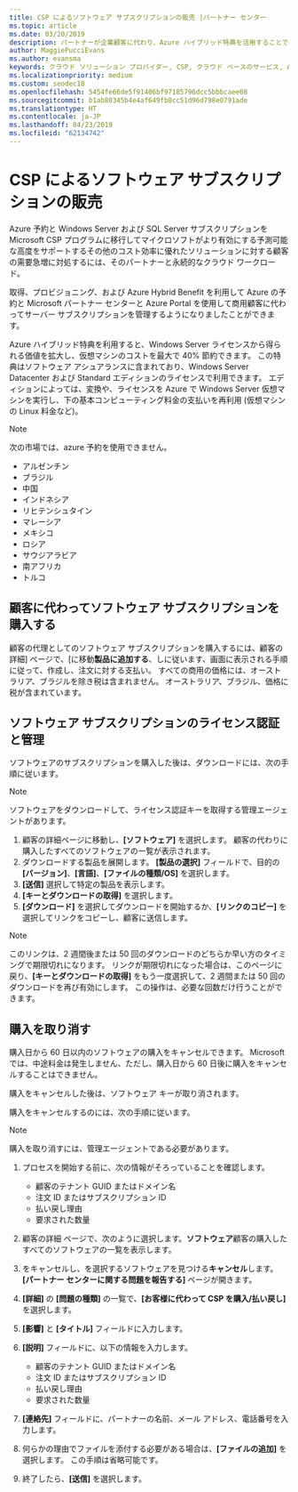 ```yaml
---
title: CSP によるソフトウェア サブスクリプションの販売 |パートナー センター
ms.topic: article
ms.date: 03/20/2019
description: パートナーが企業顧客に代わり、Azure ハイブリッド特典を活用することで、Microsoft パートナー センターと Azure portal を通じて、Azure Reserved Instances と Server Subscriptions の取得、プロビジョニング、管理を行うことができます。
author: MaggiePucciEvans
ms.author: evansma
keywords: クラウド ソリューション プロバイダー, CSP, クラウド ベースのサービス, Azure, Azure RI, Windows Server, SQL Server, ソフトウェア サブスクリプション
ms.localizationpriority: medium
ms.custom: seodec18
ms.openlocfilehash: 5454fe66de5f91406bf97185796dcc5bbbcaee08
ms.sourcegitcommit: b1ab80345b4e4af649fb8cc51d96d798e0791ade
ms.translationtype: HT
ms.contentlocale: ja-JP
ms.lasthandoff: 04/23/2019
ms.locfileid: "62134742"
---
```

# <a name="sell-software-subscriptions-through-csp"></a>CSP によるソフトウェア サブスクリプションの販売

Azure 予約と Windows Server および SQL Server サブスクリプションを Microsoft CSP プログラムに移行してマイクロソフトがより有効にする予測可能な高度をサポートするその他のコスト効率に優れたソリューションに対する顧客の需要急増に対処するには、そのパートナーと永続的なクラウド ワークロード。 

取得、プロビジョニング、および Azure Hybrid Benefit を利用して Azure の予約と Microsoft パートナー センターと Azure Portal を使用して商用顧客に代わってサーバー サブスクリプションを管理するようになりましたことができます。 

Azure ハイブリッド特典を利用すると、Windows Server ライセンスから得られる価値を拡大し、仮想マシンのコストを最大で 40% 節約できます。 この特典はソフトウェア アシュアランスに含まれており、Windows Server Datacenter および Standard エディションのライセンスで利用できます。 エディションによっては、変換や、ライセンスを Azure で Windows Server 仮想マシンを実行し、下の基本コンピューティング料金の支払いを再利用 (仮想マシンの Linux 料金など)。

> [!NOTE]  
> 次の市場では、azure 予約を使用できません。  
> * アルゼンチン
> * ブラジル
> * 中国
> * インドネシア
> * リヒテンシュタイン
> * マレーシア
> * メキシコ
> * ロシア
> * サウジアラビア
> * 南アフリカ
> * トルコ

<!--March 20, 2019 - this list of countries was correct as of today. Maggie last updated the list according to FAREAST\v-pubobb in bug 20907186.
-->

## <a name="buy-software-subscriptions-on-behalf-of-customers"></a>顧客に代わってソフトウェア サブスクリプションを購入する

顧客の代理としてのソフトウェア サブスクリプションを購入するには、顧客の詳細] ページで、[に移動**製品に追加する**、しに従います、画面に表示される手順に従って、作成し、注文に対する支払い。 すべての商用の価格には、オーストラリア、ブラジルを除き税は含まれません。 オーストラリア、ブラジル、価格に税が含まれています。

## <a name="activate-and-manage-software-subscriptions"></a>ソフトウェア サブスクリプションのライセンス認証と管理

ソフトウェアのサブスクリプションを購入した後は、ダウンロードには、次の手順に従います。

>[!NOTE]
>ソフトウェアをダウンロードして、ライセンス認証キーを取得する管理エージェントがあります。

1. 顧客の詳細ページに移動し、**[ソフトウェア]** を選択します。 顧客の代わりに購入したすべてのソフトウェアの一覧が表示されます。 
2.  ダウンロードする製品を展開します。 **[製品の選択]** フィールドで、目的の **[バージョン]**、**[言語]**、**[ファイルの種類/OS]** を選択します。 
3.  **[送信]** 選択して特定の製品を表示します。 
4.  **[キーとダウンロードの取得]** を選択します。 
5.  **[ダウンロード]** を選択してダウンロードを開始するか、**[リンクのコピー]** を選択してリンクをコピーし、顧客に送信します。 

>[!NOTE]
>このリンクは、2 週間後または 50 回のダウンロードのどちらか早い方のタイミングで期限切れになります。 リンクが期限切れになった場合は、このページに戻り、**[キーとダウンロードの取得]** をもう一度選択して、2 週間または 50 回のダウンロードを再び有効にします。 この操作は、必要な回数だけ行うことができます。 

## <a name="cancel-a-purchase"></a>購入を取り消す

購入日から 60 日以内のソフトウェアの購入をキャンセルできます。 Microsoft では、中途料金は発生しません、ただし、購入日から 60 日後に購入をキャンセルすることはできません。

購入をキャンセルした後は、ソフトウェア キーが取り消されます。 

購入をキャンセルするのには、次の手順に従います。

>[!NOTE]
>購入を取り消すには、管理エージェントである必要があります。 

1.  プロセスを開始する前に、次の情報がそろっていることを確認します。
    -   顧客のテナント GUID またはドメイン名
    -   注文 ID またはサブスクリプション ID
    -   払い戻し理由
    -   要求された数量

2.  顧客の詳細 ページで、次のように選択します。**ソフトウェア**顧客の購入したすべてのソフトウェアの一覧を表示します。 

3.  をキャンセルし、を選択するソフトウェアを見つける**キャンセル**します。 **[パートナー センターに関する問題を報告する]** ページが開きます。 

4.  **[詳細]** の **[問題の種類]** の一覧で、**[お客様に代わって CSP を購入/払い戻し]** を選択します。

5.  **[影響]** と **[タイトル]** フィールドに入力します。 

6.  **[説明]** フィールドに、以下の情報を入力します。 
    -   顧客のテナント GUID またはドメイン名
    -   注文 ID またはサブスクリプション ID
    -   払い戻し理由
    -   要求された数量

7.  **[連絡先]** フィールドに、パートナーの名前、メール アドレス、電話番号を入力します。 

8.  何らかの理由でファイルを添付する必要がある場合は、**[ファイルの追加]** を選択します。 この手順は省略可能です。 

9.  終了したら、**[送信]** を選択します。
